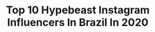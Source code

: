 ---
title: Top 10 Hypebeast Instagram Influencers In Brazil In 2020
description: >-
  Find top hypebeast Instagram influencers in Brazil in 2020. Most popular hashtags: #hypebeast #hype #nike #jordan.
platform: Instagram
hits: 33
text_top: Identify the most popular Instagram influencers on inBeat.
text_bottom: Our search engine aggregates 33 Instagram influencers like this in Brazil for you to pitch.
profiles:
  - username: "brunomedino"
    fullname: >-
      Bruno Medino
    bio: >-
      Fotógrafo do #Basketball🏀 e #Streetwear 👕, Designer 🖥, Escrevo sobre #Sneakers 👟 e #Streetball ⛹🏻, #Gamer quando da 🎮 XboxLive: brunomedino
    location: "Brazil"
    followers: 17105
    engagement: 332
    commentsToLikes: 0.256469
    id: ck5hk0przhl1v0i113jkk70yo
    verified: false
    hashtags: "#kicks, #modernotoriety, #minimalmovement, #streetwear"
  - username: "andrezinhudixx"
    fullname: >-
      andrezinhu (dixx) 🧸
    bio: >-
      🤯 resenha e os carai 🚫 essa porra virou várzea 💣 insta normal: @andrelinss_ ⚡️💸❤️💎😈🔥🥳
    location: "Brazil"
    followers: 3768
    engagement: 1660
    commentsToLikes: 0.289097
    id: ck8t1a136uyzp0j78olaiiw2d
    verified: false
    hashtags: ""
  - username: "manoomaik"
    fullname: >-
      Manoo_Maik🏄🏼‍♂️
    bio: >-
      💎nunca foi sorte,sempre foi Deus!💎 𝔠𝔞𝔰𝔞𝔡𝔬: @anac.santoss ❤️💏 🛍𝔩𝔬𝔧𝔞: @mayconimportss ⚡️𝔞𝔰𝔰𝔦𝔰𝔱𝔞𝔪 𝔞𝔬𝔰 𝔰𝔱𝔬𝔯𝔶 📥𝔭𝔞𝔯𝔠𝔢𝔯𝔦𝔞𝔰 𝔳𝔦𝔞 𝔡𝔦𝔯𝔢𝔠𝔱
    location: "Brazil"
    followers: 7771
    engagement: 866
    commentsToLikes: 0.023198
    id: ckap2uaxh0cp10i78q32kgjva
    verified: false
    hashtags: "#dz7produ, #saopaulo, #fotohype, #hypebeastfoto"
  - username: "alineleny"
    fullname: >-
      𝖆𝖑𝖎𝖓𝖊𝖑𝖊𝖓𝖞
    bio: >-
      ▪️ 𝔤𝔢𝔪𝔦𝔫𝔦 • 𝔰𝔦𝔫𝔠𝔢 𝔱𝔥𝔢 𝟡𝟘’𝔰 ▫️ @hellsinlounge ▫️ @monamuparty ▫️ @islinetrends
    location: "Brazil"
    followers: 4955
    engagement: 1058
    commentsToLikes: 0.066513
    id: ck8t14docufep0j78v90t3o41
    verified: false
    hashtags: "#dicademoda, #dicadeedicao, #fotododia, #beigeaesthetic"
  - username: "sneakerpixx"
    fullname: >-
      
    bio: >-
      💥Team @the_sneaker_army ❗️best sneaker accessories: 🧼 @thepinkmiracle ⬇️The best sneaker accessories⬇️ ⬇️USE: SP20 for 20% discount⬇️
    location: "Brazil"
    followers: 17273
    engagement: 910
    commentsToLikes: 0.100933
    id: ck8t92s5cmral0j78qm4wl7dn
    verified: false
    hashtags: "#sneakerfreakermag, #nationofsoles, #igsneakercommunity, #thesneakerarmy"
  - username: "mk_o_terror_de_sp"
    fullname: >-
      💯MK O MLK E BRABO❌
    bio: >-
      Dz7🤡 Sp/zn/Canindé🏄🏾‍♂️ Menor cheio de sonhos 🕺🏿❤️ Canal no YouTube,(maycki Anderson oficial) se inscrevam lá
    location: "Brazil"
    followers: 10735
    engagement: 816
    commentsToLikes: 0.108408
    id: ckap85gp7mwn90i78436bbl3x
    verified: false
    hashtags: "#passinhodorj, #puma, #estilodevida, #lacoste"
  - username: "jessartes"
    fullname: >-
      Jessé Manuel
    bio: >-
      🇦🇴📍Angola📍Lubango 🚙📷🎥 EKUMBI SQUAD - NÓS SOMOS O SOL
    location: "Brazil"
    followers: 22589
    engagement: 411
    commentsToLikes: 0.024019
    id: ck5pxd3ccr7g80i11mfllgfuw
    verified: false
    hashtags: "#tonekillers, #irox, #aroundtheworldpix, #focalmarked"
  - username: "some.noisee"
    fullname: >-
      Some Noise
    bio: >-
      Lorem Ipsum bitc_. Based in 🇧🇷 Design Experimental Aberto para novos Trabalhos COMMISSIONS OPEN
    location: "Brazil"
    followers: 2484
    engagement: 668
    commentsToLikes: 0.086889
    id: ck5q93lfh97to0i11tt8gqnif
    verified: false
    hashtags: "#motiondesign, #instaart, #hypebeast, #art"
  - username: "bymorgz"
    fullname: >-
      𝙈𝙊𝙍𝙂𝙕
    bio: >-
      🇧🇷 | MORGz Freelance Artist 📩💰 encomendas fechadas @ehssmorgado
    location: "Brazil"
    followers: 7576
    engagement: 1238
    commentsToLikes: 0.046581
    id: ckf5nhidiyant0j23h3azj2j0
    verified: false
    hashtags: "#hypebeast, #photoshop, #trap, #hypebeastart"
  - username: "sgshadowoficial"
    fullname: >-
      SHADOW GUARDIAN E-SPORTS
    bio: >-
      🎮| FREE FIRE | PUBG | COD | LOL 👩🏻| @sgirls.ofc 📍| BAHIA - BA | SÃO PAULO-SP 🏅| SEMI-FINALISTA DA 2ª FFPL 🇧🇷 🤝| PATROCÍNIO VIA DIRECT 👥| RECRUT. OFF
    location: "Brazil"
    followers: 16445
    engagement: 283
    commentsToLikes: 0.400133
    id: ckapbak08z6ur0i78lcfpv58m
    verified: false
    hashtags: "#nobrutv, #gosg, #brasil, #cod"
---